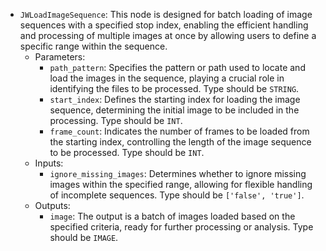 - `JWLoadImageSequence`: This node is designed for batch loading of image sequences with a specified stop index, enabling the efficient handling and processing of multiple images at once by allowing users to define a specific range within the sequence.
    - Parameters:
        - `path_pattern`: Specifies the pattern or path used to locate and load the images in the sequence, playing a crucial role in identifying the files to be processed. Type should be `STRING`.
        - `start_index`: Defines the starting index for loading the image sequence, determining the initial image to be included in the processing. Type should be `INT`.
        - `frame_count`: Indicates the number of frames to be loaded from the starting index, controlling the length of the image sequence to be processed. Type should be `INT`.
    - Inputs:
        - `ignore_missing_images`: Determines whether to ignore missing images within the specified range, allowing for flexible handling of incomplete sequences. Type should be `['false', 'true']`.
    - Outputs:
        - `image`: The output is a batch of images loaded based on the specified criteria, ready for further processing or analysis. Type should be `IMAGE`.
